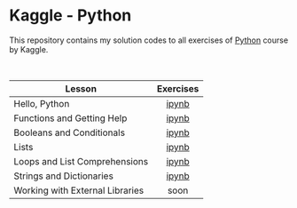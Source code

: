 # Kaggle - Python

This repository contains my solution codes to all exercises of [Python](https://www.kaggle.com/learn/python) course by Kaggle.

<br>

| Lesson |  Exercises |
| --- | :---: |
| Hello, Python | [ipynb](https://github.com/andreyyohanes/Kaggle-Python/blob/main/01%20Hello%2C%20Python/Syntax%2C%20Variables%2C%20and%20Numbers.ipynb) |
| Functions and Getting Help | [ipynb](https://github.com/andreyyohanes/Kaggle-Python/blob/main/02%20Functions%20and%20Getting%20Help/Functions%20and%20Getting%20Help.ipynb) |
| Booleans and Conditionals | [ipynb](https://github.com/andreyyohanes/Kaggle-Python/blob/main/03%20Booleans%20and%20Conditionals/Booleans%20and%20Conditionals.ipynb) |
| Lists | [ipynb](https://github.com/andreyyohanes/Kaggle-Python/blob/main/04%20Lists/Lists.ipynb) |
| Loops and List Comprehensions | [ipynb](https://github.com/andreyyohanes/Kaggle-Python/blob/main/05%20Loops%20and%20List%20Comprehensions/Loops%20and%20List%20Comprehensions.ipynb) |
| Strings and Dictionaries | [ipynb](https://github.com/andreyyohanes/Kaggle-Python/blob/main/06%20Strings%20and%20Dictionaries/Strings%20and%20Dictionaries.ipynb) |
| Working with External Libraries | soon |
